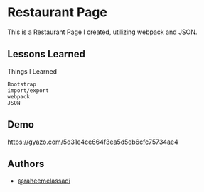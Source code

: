 
# Restaurant Page

This is a Restaurant Page I created, utilizing webpack and JSON.



## Lessons Learned

Things I Learned

    Bootstrap
    import/export
    webpack
    JSON


## Demo

https://gyazo.com/5d31e4ce664f3ea5d5eb6cfc75734ae4

## Authors

- [@raheemelassadi](https://www.github.com/raheemelassadi)

